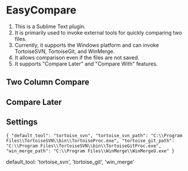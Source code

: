 # EasyCompare

1. This is a Sublime Text plugin.
2. It is primarily used to invoke external tools for quickly comparing two files.
3. Currently, it supports the Windows platform and can invoke TortoiseSVN, TortoiseGit, and WinMerge.
4. It allows comparison even if the files are not saved.
5. It supports "Compare Later" and "Compare With" features.


## Two Column Compare


## Compare Later


## Settings
`
{
    "default_tool": "tortoise_svn",
    "tortoise_svn_path": "C:\\Program Files\\TortoiseSVN\\bin\\TortoiseProc.exe",
    "tortoise_git_path": "C:\\Program Files\\TortoiseSVN\\bin\\TortoiseGitProc.exe",
    "win_merge_path": "C:\\Program Files\\WinMerge\\WinMergeU.exe"
}
`

default_tool: 'tortoise_svn', 'tortoise_git', 'win_merge'